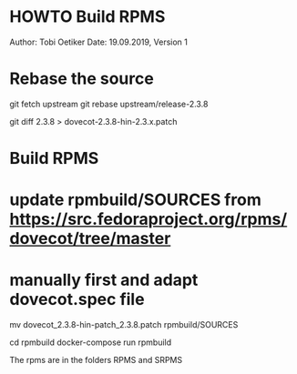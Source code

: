 HOWTO Build RPMS
==========================
Author: Tobi Oetiker 
Date:   19.09.2019, Version 1

Rebase the source
=================

git fetch upstream
git rebase upstream/release-2.3.8

git diff 2.3.8 > dovecot-2.3.8-hin-2.3.x.patch

Build RPMS
==========

# update rpmbuild/SOURCES from https://src.fedoraproject.org/rpms/dovecot/tree/master
# manually first and adapt dovecot.spec file
mv dovecot_2.3.8-hin-patch_2.3.8.patch rpmbuild/SOURCES

cd rpmbuild
docker-compose run rpmbuild


The rpms are in the folders RPMS and SRPMS
